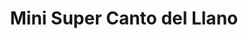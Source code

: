 ---
title: "Mini Super Canto del Llano"
url: /santiago-de-veraguas/mini-super-canto-del-llano/
shop: comodidad
---